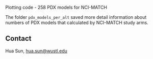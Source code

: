 Plotting code -  258 PDX models for NCI-MATCH

The folder `pdx_models_per_alt` saved more detail information about numbers of PDX models that calculated by NCI-MATCH study arms.


Contact
-------------
Hua Sun, <hua.sun@wustl.edu>
